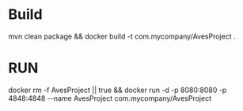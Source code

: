 # Build
mvn clean package && docker build -t com.mycompany/AvesProject .

# RUN

docker rm -f AvesProject || true && docker run -d -p 8080:8080 -p 4848:4848 --name AvesProject com.mycompany/AvesProject 